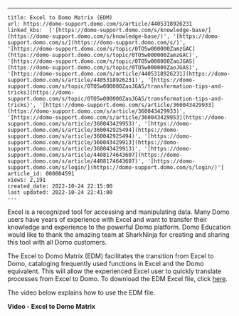 ---
    title: Excel to Domo Matrix (EDM)
    url: https://domo-support.domo.com/s/article/4405318926231
    linked_kbs:  ['[https://domo-support.domo.com/s/knowledge-base/](https://domo-support.domo.com/s/knowledge-base/)', '[https://domo-support.domo.com/s/](https://domo-support.domo.com/s/)', '[https://domo-support.domo.com/s/topic/0TO5w000000ZamzGAC](https://domo-support.domo.com/s/topic/0TO5w000000ZamzGAC)', '[https://domo-support.domo.com/s/topic/0TO5w000000ZaoJGAS](https://domo-support.domo.com/s/topic/0TO5w000000ZaoJGAS)', '[https://domo-support.domo.com/s/article/4405318926231](https://domo-support.domo.com/s/article/4405318926231)', '[https://domo-support.domo.com/s/topic/0TO5w000000ZaoJGAS/transformation-tips-and-tricks](https://domo-support.domo.com/s/topic/0TO5w000000ZaoJGAS/transformation-tips-and-tricks)', '[https://domo-support.domo.com/s/article/360043429933](https://domo-support.domo.com/s/article/360043429933)', '[https://domo-support.domo.com/s/article/360043429953](https://domo-support.domo.com/s/article/360043429953)', '[https://domo-support.domo.com/s/article/360042925494](https://domo-support.domo.com/s/article/360042925494)', '[https://domo-support.domo.com/s/article/360043429913](https://domo-support.domo.com/s/article/360043429913)', '[https://domo-support.domo.com/s/article/4408174643607](https://domo-support.domo.com/s/article/4408174643607)', '[https://domo-support.domo.com/s/login/](https://domo-support.domo.com/s/login/)']
    article_id: 000004591
    views: 2,191
    created_date: 2022-10-24 22:15:00
    last updated: 2022-10-24 22:41:00
    ---



Excel is a recognized tool for accessing and manipulating data. Many Domo users have years of experience with Excel and want to transfer their knowledge and experience to the powerful Domo platform. Domo Education would like to thank the amazing team at SharkNinja for creating and sharing this tool with all Domo customers.


The Excel to Domo Matrix (EDM) facilitates the transition from Excel to Domo, cataloging frequently used functions in Excel and the Domo equivalent. This will allow the experienced Excel user to quickly translate processes from Excel to Domo. To download the EDM Excel file, click [here](https://domosoftware.sharepoint.com/:x:/s/CS-Edu-PublicFiles/ERYl8rWjRo9Ou2KotLyEqi4BXLkF-KUGPDLxAoipEF5kfQ?e=3sH88F).


The video below explains how to use the EDM file.


**Video - Excel to Domo Matrix**


